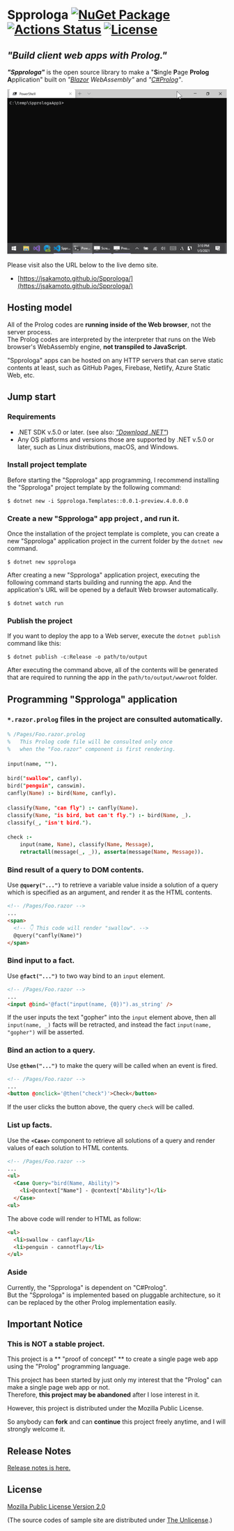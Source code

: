 # Spprologa [![NuGet Package](https://img.shields.io/nuget/v/Spprologa.CSProlog.svg)](https://www.nuget.org/packages/Spprologa.CSProlog/) [![Actions Status](https://github.com/jsakamoto/Spprologa/workflows/test/badge.svg)](https://github.com/jsakamoto/Spprologa/actions?query=workflow%3Atest) [![License](https://img.shields.io/github/license/jsakamoto/Spprologa)](https://github.com/jsakamoto/Spprologa/blob/main/LICENSE)

## _"Build client web apps with Prolog."_

_**"Spprologa"**_ is the open source library to make a "**S**ingle **P**age **Prolog** **A**pplication" built on _"[Blazor](https://blazor.net/) WebAssembly"_ and _"[C#Prolog](https://github.com/jsakamoto/CSharpProlog)"_.

![fig.1](https://raw.githubusercontent.com/jsakamoto/Spprologa/main/.assets/demo-600x450.gif)

Please visit also the URL below to the live demo site.

- [https://jsakamoto.github.io/Spprologa/](https://jsakamoto.github.io/Spprologa/)

## Hosting model

All of the Prolog codes are **running inside of the Web browser**, not the server process.  
The Prolog codes are interpreted by the interpreter that runs on the Web browser's WebAssembly engine, **not transpiled to JavaScript**.

"Spprologa" apps can be hosted on any HTTP servers that can serve static contents at least, such as GitHub Pages, Firebase, Netlify, Azure Static Web, etc.

## Jump start

### Requirements

- .NET SDK v.5.0 or later. (see also: _["Download .NET"](https://dotnet.microsoft.com/download)_)
- Any OS platforms and versions those are supported by .NET v.5.0 or later, such as Linux distributions, macOS, and Windows.

### Install project template

Before starting the "Spprologa" app programming, I recommend installing the "Spprologa" project template by the following command:

```shell
$ dotnet new -i Spprologa.Templates::0.0.1-preview.4.0.0.0
```

### Create a new "Spprologa" app project , and run it.

Once the installation of the project template is complete, you can create a new "Spprologa" application project in the current folder by the `dotnet new` command.

```shell
$ dotnet new spprologa
```

After creating a new "Spprologa" application project, executing the following command starts building and running the app. And the application's URL will be opened by a default Web browser automatically.

```shell
$ dotnet watch run
```

### Publish the project

If you want to deploy the app to a Web server, execute the `dotnet publish` command like this:

```shell
$ dotnet publish -c:Release -o path/to/output
```

After executing the command above, all of the contents will be generated that are required to running the app in the `path/to/output/wwwroot` folder.

## Programming "Spprologa" application

### `*.razor.prolog` files in the project are consulted automatically.

```prolog
% /Pages/Foo.razor.prolog
%   This Prolog code file will be consulted only once
%   when the "Foo.razor" component is first rendering.

input(name, "").

bird("swallow", canfly).
bird("penguin", canswim).
canfly(Name) :- bird(Name, canfly).

classify(Name, "can fly") :- canfly(Name).
classify(Name, "is bird, but can't fly.") :- bird(Name, _).
classify(_, "isn't bird.").

check :-
	input(name, Name), classify(Name, Message),
	retractall(message(_, _)), asserta(message(Name, Message)).
```

### Bind result of a query to DOM contents.

Use **`@query("...")`** to retrieve a variable value inside a solution of a query which is specified as an argument, and render it as the HTML contents.

```html
<!-- /Pages/Foo.razor -->
...
<span>
  <!-- 👇 This code will render "swallow". -->
  @query("canfly(Name)")
</span>
```

### Bind input to a fact.

Use **`@fact("...")`** to two way bind to an `input` element. 

```html
<!-- /Pages/Foo.razor -->
...
<input @bind='@fact("input(name, {0})").as_string' />
```

If the user inputs the text "gopher" into the `input` element above, then all `input(name, _)` facts will be retracted, and instead the fact `input(name, "gopher")` will be asserted.

### Bind an action to a query.

Use **`@then("...")`** to make the query will be called when an event is fired.

```html
<!-- /Pages/Foo.razor -->
...
<button @onclick='@then("check")'>Check</button>
```

If the user clicks the button above, the query `check` will be called.

### List up facts.

Use the **`<Case>`** component to retrieve all solutions of a query and render values of each solution to HTML contents.

```html
<!-- /Pages/Foo.razor -->
...
<ul>
  <Case Query="bird(Name, Ability)">
    <li>@context["Name"] - @context["Ability"]</li>
  </Case>
<ul>
```

The above code will render to HTML as follow:

```html
<ul>
  <li>swallow - canflay</li>
  <li>penguin - cannotflay</li>
</ul>
```

### Aside

Currently, the "Spprologa" is dependent on "C#Prolog".  
But the "Spprologa" is implemented based on pluggable architecture, so it can be replaced by the other Prolog implementation easily.


## Important Notice

### This is NOT a stable project. 

This project is a ** "proof of concept" ** to create a single page web app using the "Prolog" programming language.

This project has been started by just only my interest that the "Prolog" can make a single page web app or not.  
Therefore, **this project may be abandoned** after I lose interest in it.

However, this project is distributed under the Mozilla Public License.

So anybody can **fork** and can **continue** this project freely anytime, and I will strongly welcome it.

## Release Notes

[Release notes is here.](https://github.com/jsakamoto/Spprologa/blob/main/RELEASE-NOTES.txt)

## License

[Mozilla Public License Version 2.0](https://github.com/jsakamoto/Spprologa/blob/main/LICENSE)

(The source codes of sample site are distributed under [The Unlicense](https://unlicense.org/).)
